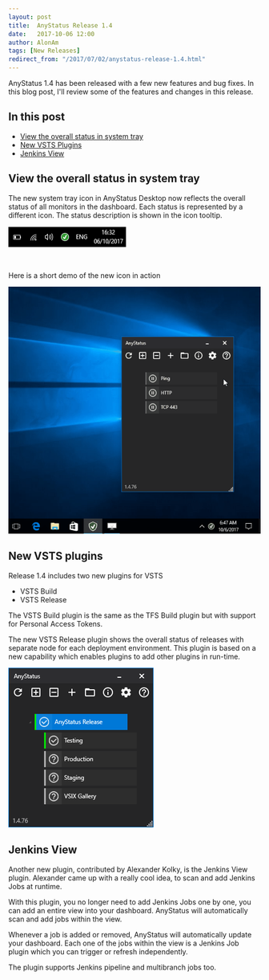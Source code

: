 ```yaml
---
layout: post
title:  AnyStatus Release 1.4
date:   2017-10-06 12:00
author: AlonAm
tags: [New Releases]
redirect_from: "/2017/07/02/anystatus-release-1.4.html"
---
```


AnyStatus 1.4 has been released with a few new features and bug fixes.
In this blog post, I'll review some of the features and changes in this release.

## In this post

- [View the overall status in system tray](#view-the-overall-status-in-system-tray)
- [New VSTS Plugins](#new-vsts-plugins)
- [Jenkins View](#jenkins-view)

## View the overall status in system tray

The new system tray icon in AnyStatus Desktop now reflects the overall status of all monitors in the dashboard.
Each status is represented by a different icon. The status description is shown in the icon tooltip.

![AnyStatus Tray Icon](/assets/posts/2017-10-06-anystatus-release-1.4/anystatus-tray-icon.png)

<br/>

Here is a short demo of the new icon in action

![AnyStatus Tray Icon](/assets/posts/2017-10-06-anystatus-release-1.4/anystatus-tray-icon.gif)

## New VSTS plugins

Release 1.4 includes two new plugins for VSTS

- VSTS Build
- VSTS Release

The VSTS Build plugin is the same as the TFS Build plugin but with support for Personal Access Tokens.

The new VSTS Release plugin shows the overall status of releases with separate node for each deployment environment.
This plugin is based on a new capability which enables plugins to add other plugins in run-time.

![VSTS Release](/assets/posts/2017-10-06-anystatus-release-1.4/vsts-release.png)

## Jenkins View

Another new plugin, contributed by Alexander Kolky, is the Jenkins View plugin.
Alexander came up with a really cool idea, to scan and add Jenkins Jobs at runtime.

With this plugin, you no longer need to add Jenkins Jobs one by one, you can add an entire view into your dashboard.
AnyStatus will automatically scan and add jobs within the view.

Whenever a job is added or removed, AnyStatus will automatically update your dashboard.
Each one of the jobs within the view is a Jenkins Job plugin which you can trigger or refresh independently.

The plugin supports Jenkins pipeline and multibranch jobs too.
